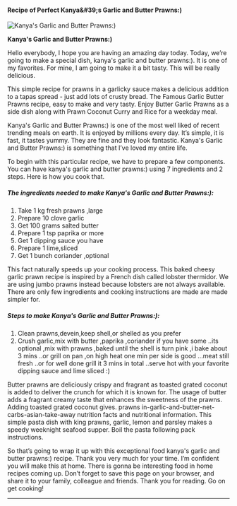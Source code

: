             

#### Recipe of Perfect Kanya&amp;#39;s Garlic and Butter Prawns:)

![Kanya's Garlic and Butter Prawns:)](https://img-global.cpcdn.com/recipes/5159984415375360/751x532cq70/kanyas-garlic-and-butter-prawns-recipe-main-photo.jpg)

**Kanya's Garlic and Butter Prawns:)**

Hello everybody, I hope you are having an amazing day today. Today, we’re going to make a special dish, kanya's garlic and butter prawns:). It is one of my favorites. For mine, I am going to make it a bit tasty. This will be really delicious.

This simple recipe for prawns in a garlicky sauce makes a delicious addition to a tapas spread - just add lots of crusty bread. The Famous Garlic Butter Prawns recipe, easy to make and very tasty. Enjoy Butter Garlic Prawns as a side dish along with Prawn Coconut Curry and Rice for a weekday meal.

Kanya's Garlic and Butter Prawns:) is one of the most well liked of recent trending meals on earth. It is enjoyed by millions every day. It’s simple, it is fast, it tastes yummy. They are fine and they look fantastic. Kanya's Garlic and Butter Prawns:) is something that I’ve loved my entire life.

To begin with this particular recipe, we have to prepare a few components. You can have kanya's garlic and butter prawns:) using 7 ingredients and 2 steps. Here is how you cook that.

##### The ingredients needed to make Kanya's Garlic and Butter Prawns:):

1.  Take 1 kg fresh prawns ,large
2.  Prepare 10 clove garlic
3.  Get 100 grams salted butter
4.  Prepare 1 tsp paprika or more
5.  Get 1 dipping sauce you have
6.  Prepare 1 lime,sliced
7.  Get 1 bunch coriander ,optional

This fact naturally speeds up your cooking process. This baked cheesy garlic prawn recipe is inspired by a French dish called lobster thermidor. We are using jumbo prawns instead because lobsters are not always available. There are only few ingredients and cooking instructions are made are made simpler for.

##### Steps to make Kanya's Garlic and Butter Prawns:):

1.  Clean prawns,devein,keep shell,or shelled as you prefer
2.  Crush garlic,mix with butter ,paprika ,coriander if you have some ..its optional ,mix with prawns ,baked until the shell is turn pink ,i bake about 3 mins ..or grill on pan ,on high heat one min per side is good …meat still fresh ..or for well done grill it 3 mins in total ..serve hot with your favorite dipping sauce and lime sliced :)

Butter prawns are deliciously crispy and fragrant as toasted grated coconut is added to deliver the crunch for which it is known for. The usage of butter adds a fragrant creamy taste that enhances the sweetness of the prawns. Adding toasted grated coconut gives. prawns in-garlic-and-butter-net-carbs-asian-take-away nutrition facts and nutritional information. This simple pasta dish with king prawns, garlic, lemon and parsley makes a speedy weeknight seafood supper. Boil the pasta following pack instructions.

So that’s going to wrap it up with this exceptional food kanya's garlic and butter prawns:) recipe. Thank you very much for your time. I’m confident you will make this at home. There is gonna be interesting food in home recipes coming up. Don’t forget to save this page on your browser, and share it to your family, colleague and friends. Thank you for reading. Go on get cooking!

* * *